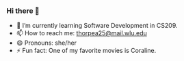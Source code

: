 ### Hi there 👋

- 🌱 I’m currently learning Software Development in CS209.
- 📫 How to reach me: thorpea25@mail.wlu.edu
- 😄 Pronouns: she/her
- ⚡ Fun fact: One of my favorite movies is Coraline.

